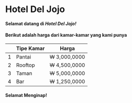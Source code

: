 # Hotel Del Jojo
#### Selamat datang di ***Hotel Del Jojo!***
#### Berikut adalah harga dari kamar-kamar yang kami punya
|       | Tipe Kamar | Harga      |
| ---   | ---        | ---        |
| 1     | Pantai     | ~~W~~ 3,000,0000 |
| 2     | Rooftop    | ~~W~~ 4,500,0000 |
| 3     | Taman      | ~~W~~ 5,000,0000 |
| 4     | Bar        | ~~W~~ 1,250,0000 |
#### Selamat Menginap!
